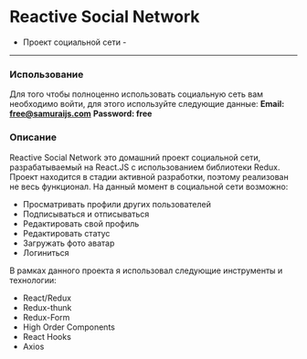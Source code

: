 Reactive Social Network
========================
- Проект социальной сети -
--------------------------

### Использование

Для того чтобы полноценно использовать социальную сеть вам необходимо войти, для этого используйте следующие данные:
**Email: free@samuraijs.com**
**Password: free**

### Описание
Reactive Social Network это домашний проект социальной сети, разрабатываемый на React.JS с использованием библиотеки Redux. Проект находится в стадии активной разработки, поэтому реализован не весь функционал. 
На данный момент в социальной сети возможно:

* Просматривать профили других пользователей
* Подписываться и отписываться
* Редактировать свой профиль
* Редактировать статус
* Загружать фото аватар
* Логиниться

В рамках данного проекта я использовал следующие инструменты и технологии:

* React/Redux
* Redux-thunk
* Redux-Form
* High Order Components
* React Hooks
* Axios
